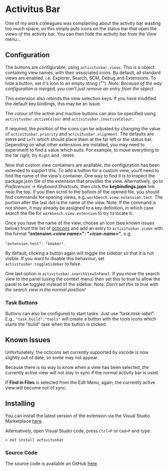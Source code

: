# Activitus Bar

One of my work colleagues was complaining about the activity bar wasting too much space, so this simply puts icons on the status bar that open the views of the activity bar. You can then hide the activity bar from the View menu...

## Configuration

The buttons are configurable, using `activitusbar.views`. This is a object containing view names, with their associated icons. By default, all standard views are enabled, i.e. Explorer, Search, SCM, Debug and Extensions. To hide a button, set it's icon to an empty string (""). *Note: Because of the way configuration is merged, you can't just remove an entry from the object.*

This extension also rebinds the view selection keys. If you have modified the default key bindings, this may be an issue.

The colour of the active and inactive buttons can also be specified using `activitusbar.activeColour` and `activitusbar.inactiveColour`.

If required, the position of the icons can be adjusted by changing the value of `activitusbar.priority` and `activitusbar.alignment`. The defaults are `99999` and `Left` which should place them at the far left or the status bar. Depending on what other extensions are installed, you may need to experiment to find a value which suits. For example, to move everything to the far right, try `Right` and `-99999`.

Now that custom view containers are available, the configuration has been extended to support this. To add a button for a custom view, you'll need to find the name of the view's container. One way to find it is to inspect the package.json file of the extension that provides the view. Alternatively, go to *Preferences -> Keyboard Shortcuts*, then click the **keybindings.json** link near the top. If you then scroll to the bottom of the opened file, you should find commands for opening views, e.g. `workbench.view.extension.test`. The portion after the last dot is the name of the view. Note: If the command is not shown, it may already be assigned to a key definition, in which case search the file for `workbench.view.extension` to try to locate it.

Once you have the name of the view, choose an icon (see known issues below) from the list of [octicons](https://octicons.github.com/) and add an entry to `activitusbar.views` with the format **"extension.*&lt;view name&gt;*": "*&lt;icon-name&gt;*"**, e.g.

`"extension.test": "beaker"`.

By default, clicking a button again will toggle the sidebar so that it is not visible. If you want to disable this behaviour, set `activitusbar.toggleSidebar` to false.

One last option is `activitusbar.searchViewInPanel`. If you move the search view to the panel (using the context menu) then set this to true to allow the panel to be toggled instead of the sidebar. *Note: Don't set this to true with the search view in the normal position!*

### Task Buttons

Buttons can also be configured to start tasks. Just use "task.*task-label*". E.g., `"task.build":"tools"` will create a button with the tools icons which starts the "build" task when the button is clicked.

## Known Issues

Unfortunately, the octicons set currently supported by vscode is now slightly out of date, so some may not appear.

Because there is no way to know when a view has been selected, the currently active view will not stay in sync if the normal activity bar is used.

If **Find in Files** is selected from the Edit Menu, again, the currently active view will become out of sync.

## Installing

You can install the latest version of the extension via the Visual Studio Marketplace [here](https://marketplace.visualstudio.com/items?itemName=Gruntfuggly.activitusbar).

Alternatively, open Visual Studio code, press `Ctrl+P` or `Cmd+P` and type:

    > ext install activitusbar

### Source Code

The source code is available on GitHub [here](https://github.com/Gruntfuggly/activitusbar).
